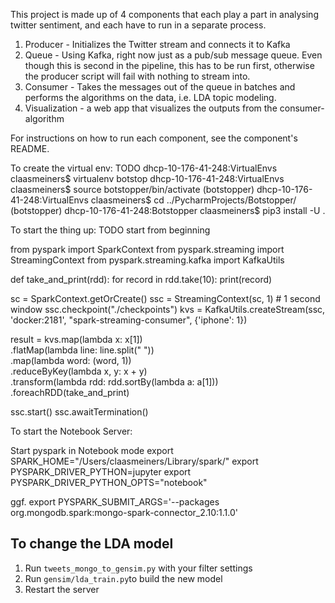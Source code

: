 This project is made up of 4 components that each play a part in analysing twitter sentiment,
and each have to run in a separate process.

1. Producer - Initializes the Twitter stream and connects it to Kafka
2. Queue - Using Kafka, right now just as a pub/sub message queue. Even though this is second in the pipeline, this has to be run first, otherwise the producer script will fail with nothing to stream into.
3. Consumer - Takes the messages out of the queue in batches and performs the algorithms on the data, i.e. LDA topic modeling.
4. Visualization - a web app that visualizes the outputs from the consumer-algorithm

For instructions on how to run each component, see the component's README.



To create the virtual env:
TODO
dhcp-10-176-41-248:VirtualEnvs claasmeiners$ virtualenv botstop
dhcp-10-176-41-248:VirtualEnvs claasmeiners$ source botstopper/bin/activate
(botstopper) dhcp-10-176-41-248:VirtualEnvs claasmeiners$ cd ../PycharmProjects/Botstopper/
(botstopper) dhcp-10-176-41-248:Botstopper claasmeiners$ pip3 install -U .

To start the thing up:
TODO start from beginning

from pyspark import SparkContext
from pyspark.streaming import StreamingContext
from pyspark.streaming.kafka import KafkaUtils


def take_and_print(rdd):
    for record in rdd.take(10):
        print(record)


sc = SparkContext.getOrCreate()
ssc = StreamingContext(sc, 1)  # 1 second window
ssc.checkpoint("./checkpoints")
kvs = KafkaUtils.createStream(ssc, 'docker:2181', "spark-streaming-consumer", {'iphone': 1})

result = kvs.map(lambda x: x[1]) \
    .flatMap(lambda line: line.split(" ")) \
    .map(lambda word: (word, 1)) \
    .reduceByKey(lambda x, y: x + y) \
    .transform(lambda rdd: rdd.sortBy(lambda a: a[1])) \
    .foreachRDD(take_and_print)

ssc.start()
ssc.awaitTermination()


To start the Notebook Server:

Start pyspark in Notebook mode
export SPARK_HOME="/Users/claasmeiners/Library/spark/"
export PYSPARK_DRIVER_PYTHON=jupyter
export PYSPARK_DRIVER_PYTHON_OPTS="notebook"

ggf.
export PYSPARK_SUBMIT_ARGS='--packages org.mongodb.spark:mongo-spark-connector_2.10:1.1.0'

## To change the LDA model
1. Run `tweets_mongo_to_gensim.py` with your filter settings
2. Run `gensim/lda_train.py`to build the new model
3. Restart the server